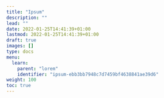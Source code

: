```yaml
---
title: "Ipsum"
description: ""
lead: ""
date: 2022-01-25T14:41:39+01:00
lastmod: 2022-01-25T14:41:39+01:00
draft: true
images: []
type: docs
menu:
  learn:
    parent: "lorem"
    identifier: "ipsum-ebb3bb7948c7d7459bf4638841ae39d6"
weight: 100
toc: true
---
```


